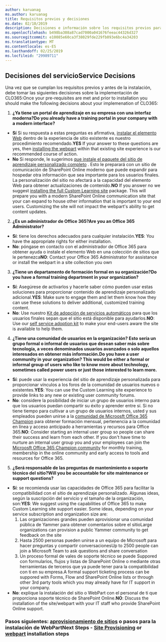 ```yaml
---
author: karuanag
ms.author: karuanag
title: Requisitos previos y decisiones
ms.date: 02/10/2019
description: Decisiones e información sobre los requisitos previos para la instalación y configuración de aprendizaje personalizado
ms.openlocfilehash: b498ba308a87cad7000a041676feeac44326d327
ms.sourcegitcommit: e10085e60ca3f38029fde229fb093e6bc4a34203
ms.translationtype: MT
ms.contentlocale: es-ES
ms.lasthandoff: 02/25/2019
ms.locfileid: "29989711"
---
```

## <a name="service-decisions"></a><span data-ttu-id="edf6a-103">Decisiones del servicio</span><span class="sxs-lookup"><span data-stu-id="edf6a-103">Service Decisions</span></span>

<span data-ttu-id="edf6a-104">Una vez que se cumplan los requisitos previos y antes de la instalación, debe tomar las siguientes decisiones sobre la implementación de CLO365:</span><span class="sxs-lookup"><span data-stu-id="edf6a-104">Once your pre-requisites are met and prior to installation you should make the following decisions about your implemenation of CLO365:</span></span>

1. <span data-ttu-id="edf6a-105">**¿Ya tiene un portal de aprendizaje en su empresa con una interfaz moderna?**</span><span class="sxs-lookup"><span data-stu-id="edf6a-105">**Do you already have a training portal in your company with a modern interface?**</span></span>

- <span data-ttu-id="edf6a-106">**Sí** Si su respuesta a estas preguntas es afirmativa, [instalar el elemento Web](installwebpart.md) dentro de la experiencia de sitio existente es nuestro procedimiento recomendado.</span><span class="sxs-lookup"><span data-stu-id="edf6a-106">**YES** If your answer to these questions are yes, then [installing the webpart](installwebpart.md) within that existing site experience is our recommended course of action.</span></span>
- <span data-ttu-id="edf6a-p101">**No** Si responde, le sugerimos [que instale el paquete del sitio de aprendizaje personalizado completo](installsitepackage.md) .  Esto le preparará con un sitio de comunicación de SharePoint Online moderno que puede expandir para hospedar otra información que sea importante para los usuarios finales.  La personalización del sitio no afectará a la capacidad del elemento Web para obtener actualizaciones de contenido.</span><span class="sxs-lookup"><span data-stu-id="edf6a-p101">**NO** If you answer no we suggest [installing the full Custom Learning site](installsitepackage.md) package.  This will prepare you with a modern SharePoint Online communication site that your can expand to house other information that is important to your end users.  Customizing the site will not impact the webpart's ability to get content updates.</span></span> 

2. <span data-ttu-id="edf6a-110">**¿Es un administrador de Office 365?**</span><span class="sxs-lookup"><span data-stu-id="edf6a-110">**Are you an Office 365 Administrator?**</span></span>

- <span data-ttu-id="edf6a-111">**Sí**: tiene los derechos adecuados para cualquier instalación.</span><span class="sxs-lookup"><span data-stu-id="edf6a-111">**YES**:  You have the appropriate rights for either installation.</span></span>
- <span data-ttu-id="edf6a-112">**No**: póngase en contacto con el administrador de Office 365 para obtener ayuda o instale el elemento Web en una colección de sitios que le pertenezca</span><span class="sxs-lookup"><span data-stu-id="edf6a-112">**NO**: Contact your Office 365 Administrator for assistance or install the webpart in a site collection you own</span></span>

3. <span data-ttu-id="edf6a-113">**¿Tiene un departamento de formación formal en su organización?**</span><span class="sxs-lookup"><span data-stu-id="edf6a-113">**Do you have a formal training department in your organization?**</span></span>

- <span data-ttu-id="edf6a-114">**Sí**: Asegúrese de activarlos y hacerle saber cómo pueden usar estas soluciones para proporcionar contenido de aprendizaje personalizado adicional.</span><span class="sxs-lookup"><span data-stu-id="edf6a-114">**YES**:  Make sure to engage them and let them know how they can use these solutions to deliver additional, customized training content.</span></span>
- <span data-ttu-id="edf6a-115">**No**: Use nuestro [Kit de adopción de servicios automáticos](driveadoption.md) para que los usuarios finales sepan que el sitio está disponible para ayudarlos.</span><span class="sxs-lookup"><span data-stu-id="edf6a-115">**NO**:  Use our [self service adoption kit](driveadoption.md) to make your end-users aware the site is available to help them.</span></span>

4. <span data-ttu-id="edf6a-116">**¿Tiene una comunidad de usuarios en la organización?  Esto sería un grupo formal o informal de usuarios que desean saber más sobre tecnología, a veces denominados usuarios avanzados o solo aquellos interesados en obtener más información.**</span><span class="sxs-lookup"><span data-stu-id="edf6a-116">**Do you have a user community in your organization?  This would be either a formal or informal group of users who like to know more about technology, sometimes called power users or just those interested to learn more.**</span></span>

- <span data-ttu-id="edf6a-117">**Sí**: puede usar la experiencia del sitio de aprendizaje personalizada para proporcionar vínculos a los foros de la comunidad de usuarios nuevos o existentes.</span><span class="sxs-lookup"><span data-stu-id="edf6a-117">**YES**:  You can use the Custom Learning site experience to provide links to any new or existing user community forums.</span></span>
- <span data-ttu-id="edf6a-p102">**No**: considere la posibilidad de iniciar un grupo de usuarios interno para que los usuarios puedan compartir su éxito y aprender entre sí.  Si no tiene tiempo para cultivar a un grupo de usuarios internos, usted y sus empleados pueden unirse a la [comunidad de Microosft Office 365 Champion](https://aka.ms/O365Champions) para obtener formación mensual, pertenencia a la comunidad en línea y acceso anticipado a herramientas y recursos para Office 365.</span><span class="sxs-lookup"><span data-stu-id="edf6a-p102">**NO**:  Consider starting an internal user group so people can share their success and learn from each other.  If you don't have time to nurture an internal user group you and your employees can join the [Microosft Office 365 Champion community](https://aka.ms/O365Champions) for monthly training, membership in the online community and early access to tools and resources for Office 365.</span></span>

5.  <span data-ttu-id="edf6a-120">**¿Será responsable de las preguntas de mantenimiento o soporte técnico del sitio?**</span><span class="sxs-lookup"><span data-stu-id="edf6a-120">**Will you be accountable for site maintenance or support questions?**</span></span>

- <span data-ttu-id="edf6a-p103">**Sí**: se recomienda usar las capacidades de Office 365 para facilitar la compatibilidad con el sitio de aprendizaje personalizado.  Algunas ideas, según la suscripción del servicio y el tamaño de la organización, son:</span><span class="sxs-lookup"><span data-stu-id="edf6a-p103">**YES**: We suggest using the capabilities of Office 365 to make Custom Learning site support easier.  Some ideas, depending on your service subscription and organization size are:</span></span>
    1. <span data-ttu-id="edf6a-123">Las organizaciones grandes pueden aprovisionar una comunidad pública de Yammer para obtener comentarios sobre el sitio</span><span class="sxs-lookup"><span data-stu-id="edf6a-123">Large organizations can provision a public Yammer community to get feedback on the site</span></span>
    2. <span data-ttu-id="edf6a-124">Hasta 2500 personas pueden unirse a un equipo de Microsoft para hacer preguntas y compartir conversaciones</span><span class="sxs-lookup"><span data-stu-id="edf6a-124">Up to 2500 people can join a Microsoft Team to ask questions and share conversation</span></span>
    3. <span data-ttu-id="edf6a-125">Un proceso formal de vales de soporte técnico se puede Suppored con formularios, flujos y listas de SharePoint Online o mediante otras herramientas de terceros que ya puede tener para la compatibilidad con ti en su empresa.</span><span class="sxs-lookup"><span data-stu-id="edf6a-125">A formal support ticketing process can be suppored with Forms, Flow and SharePoint Online lists or through other 3rd party tools which you may already have for IT support in your company.</span></span> 
- <span data-ttu-id="edf6a-126">**No**: explique la instalación del sitio o WebPart con el personal de ti que proporciona soporte técnico de SharePoint Online.</span><span class="sxs-lookup"><span data-stu-id="edf6a-126">**NO**:  Discuss the installation of the site/webpart with your IT staff who provide SharePoint Online support.</span></span>  

### <a name="next-steps---site-provisioninginstallsitepackagemd-or-webpartinstallwebpartmd-installation-steps"></a><span data-ttu-id="edf6a-127">Pasos siguientes: [aprovisionamiento de sitios](installsitepackage.md) o pasos [](installwebpart.md) para la instalación de WebPart</span><span class="sxs-lookup"><span data-stu-id="edf6a-127">Next Steps - [Site Provisioning](installsitepackage.md) or [webpart](installwebpart.md) installation steps</span></span>